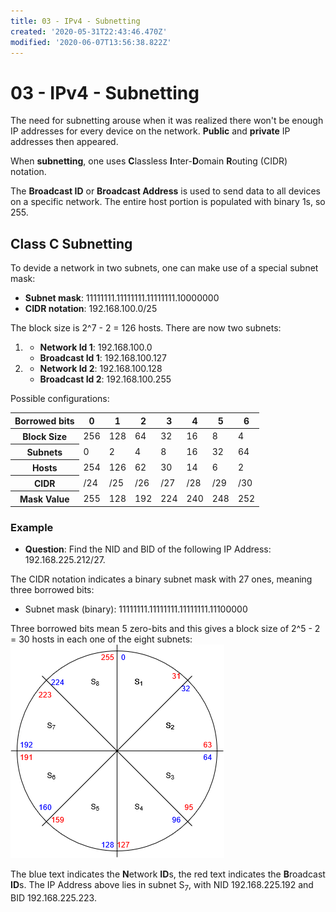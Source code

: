 ```yaml
---
title: 03 - IPv4 - Subnetting
created: '2020-05-31T22:43:46.470Z'
modified: '2020-06-07T13:56:38.822Z'
---
```


# 03 - IPv4 - Subnetting

The need for subnetting arouse when it was realized there won't be enough IP addresses for every device on the network. **Public** and **private** IP addresses then appeared.

When **subnetting**, one uses **C**lassless **I**nter-**D**omain **R**outing (CIDR) notation. 

The **Broadcast ID** or **Broadcast Address** is used to send data to all devices on a specific network. The entire host portion is populated with binary 1s, so 255.

## Class C Subnetting
To devide a network in two subnets, one can make use of a special subnet mask:
- **Subnet mask**: 11111111.11111111.11111111.10000000
- **CIDR notation**: 192.168.100.0/25

The block size is 2^7 - 2 = 126 hosts. There are now two subnets:
1. - **Network Id 1**: 192.168.100.0
   - **Broadcast Id 1**: 192.168.100.127
2. - **Network Id 2**: 192.168.100.128
   - **Broadcast Id 2**: 192.168.100.255

Possible configurations:
<table>
  <thead>
    <tr>
      <th>Borrowed bits</th>
      <th>0</th>
      <th>1</th>
      <th>2</th>
      <th>3</th>
      <th>4</th>
      <th>5</th>
      <th>6</th>
    </tr>
  </thead>
  <tbody>
    <tr>
    	<th>Block Size</th>
      <td>256</td>
    	<td>128</td>
    	<td>64</td>
    	<td>32</td>
    	<td>16</td>
    	<td>8</td>
    	<td>4</td>
    </tr>
    <tr>
    	<th>Subnets</th>
      <td>0</td>
    	<td>2</td>
    	<td>4</td>
    	<td>8</td>
    	<td>16</td>
    	<td>32</td>
    	<td>64</td>
    </tr>
    <tr>
    	<th>Hosts</th>
      <td>254</td>
    	<td>126</td>
    	<td>62</td>
    	<td>30</td>
    	<td>14</td>
    	<td>6</td>
    	<td>2</td>
    </tr>
    <tr>
    	<th>CIDR</th>
      <td>/24</td>
    	<td>/25</td>
    	<td>/26</td>
    	<td>/27</td>
    	<td>/28</td>
    	<td>/29</td>
    	<td>/30</td>
    </tr>
    <tr>
    	<th>Mask Value</th>
      <td>255</td>
    	<td>128</td>
    	<td>192</td>
    	<td>224</td>
    	<td>240</td>
    	<td>248</td>
    	<td>252</td>
    </tr>
  </tbody>
</table>

### Example

- **Question**: Find the NID and BID of the following IP Address: 192.168.225.212/27.

The CIDR notation indicates a binary subnet mask with 27 ones, meaning three borrowed bits:
- Subnet mask (binary): 11111111.11111111.11111111.11100000

Three borrowed bits mean 5 zero-bits and this gives a block size of 2^5 - 2 = 30 hosts in each one of the eight subnets:
![Subnet diagram](../images/Subnet27.png)

The blue text indicates the **N**etwork **ID**s, the red text indicates the **B**roadcast **ID**s. The IP Address above lies in subnet S<sub>7</sub>, with NID 192.168.225.192 and BID 192.168.225.223.
